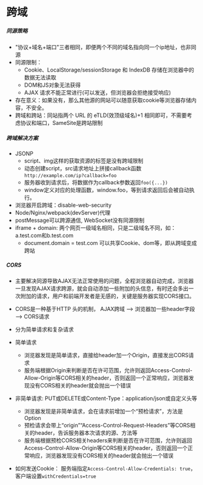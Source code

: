 # 跨域
##### 同源策略
- "协议+域名+端口"三者相同，即便两个不同的域名指向同一个ip地址，也非同源
- 同源限制：
  - Cookie、LocalStorage/sessionStorage 和 IndexDB 存储在浏览器中的数据无法读取
  - DOM和JS对象无法获得
  - AJAX 请求不能正常进行(可以发送，但浏览器会拒绝接受响应)
- 存在意义：如果没有，那么其他源的网站可以随意获取cookie等浏览器存储内容，不安全。
- 跨域和跨站：同站指两个 URL 的 eTLD(效顶级域名)+1 相同即可，不需要考虑协议和端口，SameSite是跨站限制

##### 跨域解决方案
- JSONP
  - script、img这样的获取资源的标签是没有跨域限制
  - 动态创建script，src请求地址上拼接callback函数```http://example.com/ip?callback=foo```
  - 服务器收到请求后，将数据作为callback参数返回```foo({...})```
  - window定义对应的处理函数，window.foo，等到请求返回后会被自动执行。
- 浏览器开启跨域：disable-web-security
- Node/Nginx/webpack(devServer)代理
- postMessage可以跨源通信, WebSocket没有同源限制
- iframe + domain: 两个网页一级域名相同，只是二级域名不同，如：a.test.com和b.test.com
  - document.domain = test.com 可以共享Cookie、dom等，即从跨域变成跨站

##### CORS
- 主要解决同源导致AJAX无法正常使用的问题，全程浏览器自动完成，浏览器一旦发现AJAX请求跨源，就会自动添加一些附加的头信息，有时还会多出一次附加的请求，用户和前端开发者是无感的，关键是服务器实现CORS接口。
- CORS是一种基于HTTP 头的机制， AJAX跨域 ——> 浏览器加一些header字段 ——> CORS请求
- 分为简单请求和复杂请求
- 简单请求
  - 浏览器发现是简单请求，直接给header加一个Origin，直接发出CORS请求
  - 服务端根据Origin来判断是否在许可范围，允许则返回Access-Control-Allow-Origin等CORS相关的header，否则返回一个正常响应，浏览器发现没有CORS相关的header就会抛出一个错误
- 非简单请求: PUT或DELETE或Content-Type：application/json或自定义头等
  - 浏览器发现是非简单请求，会在请求前增加一个“预检请求”，方法是Option
  - 预检请求会带上“origin”“Access-Control-Request-Headers”等CORS相关的header，告诉服务器本次请求的源、方法等
  - 服务端根据预检CORS相关headers来判断是否在许可范围，允许则返回Access-Control-Allow-Origin等CORS相关的header，否则返回一个正常响应，浏览器发现没有CORS相关的header就会抛出一个错误

- 如何发送Cookie： 服务端指定```Access-Control-Allow-Credentials: true```，客户端设置```withCredentials=true```

